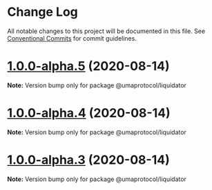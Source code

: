 # Change Log

All notable changes to this project will be documented in this file.
See [Conventional Commits](https://conventionalcommits.org) for commit guidelines.

# [1.0.0-alpha.5](https://github.com/UMAprotocol/protocol/compare/@umaprotocol/liquidator@1.0.0-alpha.4...@umaprotocol/liquidator@1.0.0-alpha.5) (2020-08-14)

**Note:** Version bump only for package @umaprotocol/liquidator

# [1.0.0-alpha.4](https://github.com/UMAprotocol/protocol/compare/@umaprotocol/liquidator@1.0.0-alpha.3...@umaprotocol/liquidator@1.0.0-alpha.4) (2020-08-14)

**Note:** Version bump only for package @umaprotocol/liquidator

# [1.0.0-alpha.3](https://github.com/UMAprotocol/protocol/compare/@umaprotocol/liquidator@1.0.0-alpha.2...@umaprotocol/liquidator@1.0.0-alpha.3) (2020-08-14)

**Note:** Version bump only for package @umaprotocol/liquidator
